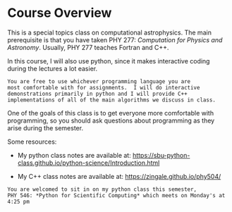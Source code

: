 Course Overview
===============

This is a special topics class on computational astrophysics.  The
main prerequisite is that you have taken PHY 277: *Computation for
Physics and Astronomy*.  Usually, PHY 277 teaches Fortran and C++.

In this course, I will also use python, since it makes interactive
coding during the lectures a lot easier.

```{note}
You are free to use whichever programming language you are
most comfortable with for assignments.  I will do interactive
demonstrations primarily in python and I will provide C++
implementations of all of the main algorithms we discuss in class.
```

One of the goals of this class is to get everyone more comfortable
with programming, so you should ask questions about programming as
they arise during the semester.

Some resources:

* My python class notes are available at: https://sbu-python-class.github.io/python-science/Introduction.html

* My C++ class notes are available at: https://zingale.github.io/phy504/

```{note}
You are welcomed to sit in on my python class this semester,
PHY 546: *Python for Scientific Computing* which meets on Monday's at 4:25 pm
```



